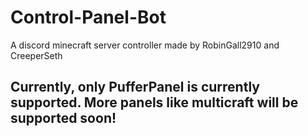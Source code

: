 # Control-Panel-Bot
A discord minecraft server controller made by RobinGall2910 and CreeperSeth

## Currently, only PufferPanel is currently supported. More panels like multicraft will be supported soon!